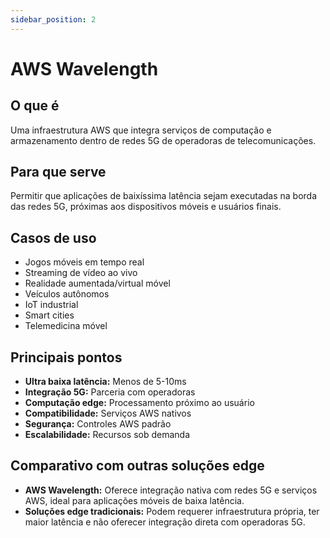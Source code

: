 ```yaml
---
sidebar_position: 2
---
```


# AWS Wavelength

## O que é
Uma infraestrutura AWS que integra serviços de computação e armazenamento dentro de redes 5G de operadoras de telecomunicações.

## Para que serve
Permitir que aplicações de baixíssima latência sejam executadas na borda das redes 5G, próximas aos dispositivos móveis e usuários finais.

## Casos de uso
- Jogos móveis em tempo real
- Streaming de vídeo ao vivo
- Realidade aumentada/virtual móvel
- Veículos autônomos
- IoT industrial
- Smart cities
- Telemedicina móvel

## Principais pontos
- **Ultra baixa latência:** Menos de 5-10ms
- **Integração 5G:** Parceria com operadoras
- **Computação edge:** Processamento próximo ao usuário
- **Compatibilidade:** Serviços AWS nativos
- **Segurança:** Controles AWS padrão
- **Escalabilidade:** Recursos sob demanda

## Comparativo com outras soluções edge
- **AWS Wavelength:** Oferece integração nativa com redes 5G e serviços AWS, ideal para aplicações móveis de baixa latência.
- **Soluções edge tradicionais:** Podem requerer infraestrutura própria, ter maior latência e não oferecer integração direta com operadoras 5G. 